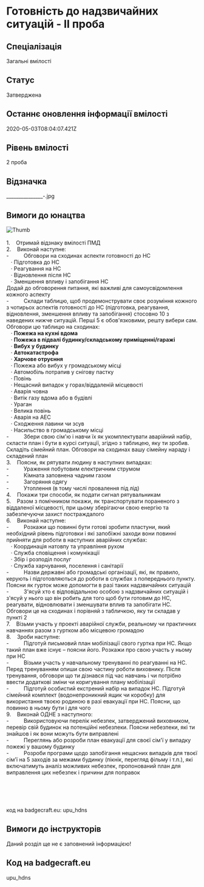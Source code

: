 # Готовність до надзвичайних ситуацій - ІІ проба

## Спеціалізація

Загальні вмілості

## Статус

Затверджена

## Останнє оновлення інформації вмілості

2020-05-03T08:04:07.421Z

## Рівень вмілості

2 проба

## Відзначка

________________-_.jpg

## Вимоги до юнацтва

<div>

<div><span><img alt="Thumb                   " src="/uploads/textareas/bootsy/image/101/small_________________-_.jpg"><br><br>1.&nbsp;&nbsp;&nbsp; </span>Отримай
відзнаку вмілості ПМД<br>2.&nbsp;&nbsp;&nbsp; Виконай
наступне:<br>-&nbsp;&nbsp;&nbsp;&nbsp;&nbsp;&nbsp;&nbsp;&nbsp;&nbsp;
Обговори на сходинах аспекти готовності до
НС<br>&nbsp; &nbsp;·&nbsp;Підготовка до НС<br>&nbsp; &nbsp;·&nbsp;Реагування на НС<br>&nbsp; &nbsp;·&nbsp;Відновлення після НС<br>&nbsp; &nbsp;·&nbsp;Зменшення впливу і запобігання НС<br>Додай
до обговорення питання, які важливі для самоусвідомлення кожного аспекту<br>-&nbsp;&nbsp;&nbsp;&nbsp;&nbsp;&nbsp;&nbsp;&nbsp;&nbsp;
Склади таблицю, щоб продемонструвати своє
розуміння кожного з чотирьох аспектів готовності до НС (підготовка, реагування,
відновлення, зменшення впливу та запобігання) стосовно 10 з наведених нижче
ситуацій. Перші 5 є обов'язковими, решту вибери сам. Обговори цю таблицю на
сходинах:<br>&nbsp; &nbsp;·&nbsp;<b>Пожежа
на кухні вдома<br></b>&nbsp; &nbsp;·&nbsp;<b>Пожежа
в підвалі будинку/складському приміщенні/гаражі<br></b>&nbsp; &nbsp;·&nbsp;<b>Вибух
у будинку<br></b>&nbsp; &nbsp;·&nbsp;<b>Автокатастрофа<br></b>&nbsp; &nbsp;·&nbsp;<b>Харчове
отруєння<br></b>&nbsp; &nbsp;·&nbsp;Пожежа або вибух у громадському місці<br>&nbsp; &nbsp;·&nbsp;Автомобіль потрапив у снігову пастку<br>&nbsp; &nbsp;·&nbsp;Повінь<br>&nbsp; &nbsp;·&nbsp;Нещасний випадок у горах/віддаленій
місцевості<br>&nbsp; &nbsp;·&nbsp;Аварія човна<br>&nbsp; &nbsp;·&nbsp;Витік газу вдома або в будівлі<br>&nbsp; &nbsp;·&nbsp;Ураган<br>&nbsp; &nbsp;·&nbsp;Велика повінь<br>&nbsp; &nbsp;·&nbsp;Аварія на АЕС<br>&nbsp; &nbsp;·&nbsp;Сходження лавини чи зсув<br>&nbsp; &nbsp;·&nbsp;Насильство в громадському місці<br>-&nbsp;&nbsp;&nbsp;&nbsp;&nbsp;&nbsp;&nbsp;&nbsp;&nbsp;
Збери свою сім'ю і навчи їх як
укомплектувати аварійний набір, скласти план і бути в курсі ситуації, згідно з
таблицею, яку ти зробив. Складіть сімейний план. Обговори на сходинах вашу
сімейну нараду і складений план<br>3.&nbsp;&nbsp;&nbsp; Поясни,
як рятувати людину в наступних випадках:<br>-&nbsp;&nbsp;&nbsp;&nbsp;&nbsp;&nbsp;&nbsp;&nbsp;&nbsp;
Ураження побутовим електричним струмом<br>-&nbsp;&nbsp;&nbsp;&nbsp;&nbsp;&nbsp;&nbsp;&nbsp;&nbsp;
Кімната заповнена чадним газом<br>-&nbsp;&nbsp;&nbsp;&nbsp;&nbsp;&nbsp;&nbsp;&nbsp;&nbsp;
Загоряння одягу<br>-&nbsp;&nbsp;&nbsp;&nbsp;&nbsp;&nbsp;&nbsp;&nbsp;&nbsp;
Утоплення (в тому числі провалення під лід)<br>4.&nbsp;&nbsp;&nbsp; Покажи
три способи, як подати сигнал рятувальникам<br>5.&nbsp;&nbsp;&nbsp; Разом
з помічником покажи, як транспортувати пораненого з віддаленої місцевості, при
цьому зберігаючи свою енергію та забезпечуючи захист постраждалого<br>6.&nbsp;&nbsp;&nbsp; Виконай
наступне:<br>-&nbsp;&nbsp;&nbsp;&nbsp;&nbsp;&nbsp;&nbsp;&nbsp;&nbsp;
Розкажи що повинні бути готові зробити
пластуни, який необхідний рівень підготовки і які запобіжні заходи вони повинні
прийняти для роботи в наступних аварійних службах:<br>&nbsp; &nbsp;·&nbsp;Координація натовпу та управління рухом<br>&nbsp; &nbsp;·&nbsp;Служба сповіщення і комунікації<br>&nbsp; &nbsp;·&nbsp;Збір і розподіл послуг<br>&nbsp; &nbsp;·&nbsp;Служба харчування, поселення і санітарії<br>-&nbsp;&nbsp;&nbsp;&nbsp;&nbsp;&nbsp;&nbsp;&nbsp;&nbsp;
Назви державні або громадські організації,
які, як правило, керують і підготовляються до роботи в службах з попереднього
пункту. Поясни як гурток може допомогти в разі таких надзвичайних ситуацій<br>-&nbsp;&nbsp;&nbsp;&nbsp;&nbsp;&nbsp;&nbsp;&nbsp;&nbsp;
З'ясуй хто є відповідальною особою з
надзвичайних ситуацій і з'ясуй у нього що він робить для того щоб бути готовим
до НС, реагувати, відновлювати і зменшувати вплив та запобігати НС. Обговори це
на сходинах і порівняй з табличкою, яку ти складав у пункті&nbsp;2<br>7.&nbsp;&nbsp;&nbsp; <span>Візьми
участь у проекті аварійної служби, реальному чи практичних навчаннях разом з
гуртком або місцевою громадою<br>
</span>8.&nbsp;&nbsp;&nbsp; Зроби
наступне:<br>-&nbsp;&nbsp;&nbsp;&nbsp;&nbsp;&nbsp;&nbsp;&nbsp;&nbsp;
Підготуй письмовий план мобілізації свого
гуртка при НС. Якщо такий план вже існує – поясни його. Розкажи про свою участь
у ньому при НС<br>-&nbsp;&nbsp;&nbsp;&nbsp;&nbsp;&nbsp;&nbsp;&nbsp;&nbsp;
Візьми участь у навчальному тренуванні по
реагуванні на НС. Перед тренуванням опиши свою частину роботи виховнику. Після
тренування, обговори що ти дізнався під час навчань і чи потрібно ввести
додаткові зміни чи коригування плану мобілізації<br>-&nbsp;&nbsp;&nbsp;&nbsp;&nbsp;&nbsp;&nbsp;&nbsp;&nbsp;
Підготуй особистий екстрений набір на
випадок НС. Підготуй сімейний комплект (водонепроникний ящик чи коробку) для
використання твоєю родиною в разі евакуації при НС. Поясни, що повинно в ньому
бути і для чого<br>9.&nbsp;&nbsp;&nbsp; Виконай
ОДНЕ з наступного:<br>-&nbsp;&nbsp;&nbsp;&nbsp;&nbsp;&nbsp;&nbsp;&nbsp;&nbsp;
Використовуючи перелік небезпек,
затверджений виховником, перевір свій будинок на потенційні небезпеки. Поясни
небезпеки, які ти знайшов і як вони можуть бути виправлені<br>-&nbsp;&nbsp;&nbsp;&nbsp;&nbsp;&nbsp;&nbsp;&nbsp;&nbsp;
Переглянь або розроби план евакуації для
своєї сім'ї у випадку пожежі у вашому будинку<br>-&nbsp;&nbsp;&nbsp;&nbsp;&nbsp;&nbsp;&nbsp;&nbsp;&nbsp;
Розроби програми щодо запобігання нещасних
випадків для твоєї сім'ї на 5 заходів за межами будинку (пікнік, перегляд
фільму і т.п.), які включатимуть аналіз можливих небезпек, пропонований план
для виправлення цих небезпек і причини для поправок<br><br><br><br><br></div>



































































































</div>

код на badgecraft.eu: upu_hdns<br>

## Вимоги до інструкторів

Даний розділ ще не є заповнений інформацією!

## Код на badgecraft.eu

upu_hdns